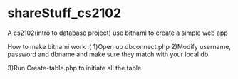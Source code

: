 # shareStuff_cs2102
A cs2102(intro to database project) use bitnami to create a simple web app

How to make bitnami work :(
1)Open up dbconnect.php
2)Modify username, password and dbname and make sure they match with your local db

3)Run Create-table.php to initiate all the table
